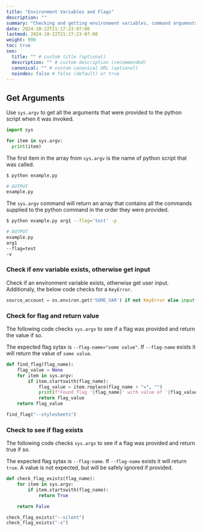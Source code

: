 ```yaml
---
title: "Environment Variables and Flags"
description: ""
summary: "Checking and getting environment variables, command arguments, and flags in Python scripts."
date: 2024-10-22T21:17:23-07:00
lastmod: 2024-10-22T21:17:23-07:00
weight: 999
toc: true
seo:
  title: "" # custom title (optional)
  description: "" # custom description (recommended)
  canonical: "" # custom canonical URL (optional)
  noindex: false # false (default) or true
---
```


## Get Arguments

Use `sys.argv` to get all the arguments that were provided to the python script when it was invoked.

```python
import sys

for item in sys.argv:
  print(item)
```

The first item in the array from `sys.argv` is the name of python script that was called.

```bash
$ python example.py

# OUTPUT
example.py
```

The `sys.argv` command will return an array that contains all the commands supplied to the python command in the order they were provided.

```bash
$ python example.py arg1 --flag='test' -p

# OUTPUT
example.py
arg1
--flag=test
-v
```

### Check if env variable exists, otherwise get input

Check if an environment variable exists, otherwise get user input. Additionaly, the below code checks for a `KeyError`.

```python
source_account = os.environ.get('SOME_VAR') if not KeyError else input("Enter input:")
```

### Check for flag and return value

The following code checks `sys.argv` to see if a flag was provided and return the value if so.

The expected flag sytax is `--flag-name="some value"`. If `--flag-name` exists it will return the value of `some value`.

```python
def find_flag(flag_name):
    flag_value = None
    for item in sys.argv:
        if item.startswith(flag_name):
            flag_value = item.replace(flag_name + "=", "")
            print(f"Found flag '{flag_name}' with value of '{flag_value}'")
            return flag_value
    return flag_value

find_flag("--stylesheets")
```

### Check to see if flag exists

The following code checks `sys.argv` to see if a flag was provided and return true if so.

The expected flag sytax is `--flag-name`. If `--flag-name` exists it will return `true`. A value is not expected, but will be safely ignored if provided.

```python
def check_flag_exists(flag_name):
    for item in sys.argv:
        if item.startswith(flag_name):
            return True

    return False

check_flag_exists("--silent")
check_flag_exists("-s")
```
